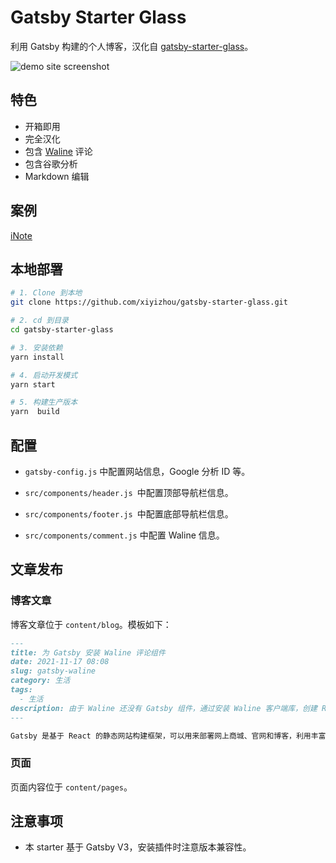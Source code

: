 # Gatsby Starter Glass

利用 Gatsby 构建的个人博客，汉化自 [gatsby-starter-glass](https://github.com/yinkakun/gatsby-starter-glass)。


![demo site screenshot](/media/screenshot.jpg)

## 特色

* 开箱即用
* 完全汉化
* 包含 [Waline](https://waline.js.org) 评论
* 包含谷歌分析
* Markdown 编辑

## 案例
[iNote](https://inote.xyz/)

## 本地部署

```bash
# 1. Clone 到本地
git clone https://github.com/xiyizhou/gatsby-starter-glass.git

# 2. cd 到目录
cd gatsby-starter-glass

# 3. 安装依赖
yarn install

# 4. 启动开发模式
yarn start

# 5. 构建生产版本
yarn  build
```

## 配置

-  `gatsby-config.js` 中配置网站信息，Google 分析 ID 等。
- `src/components/header.js `中配置顶部导航栏信息。
- `src/components/footer.js `中配置底部导航栏信息。

- `src/components/comment.js` 中配置 Waline 信息。

## 文章发布

### 博客文章

博客文章位于 `content/blog`。模板如下：

```md
---
title: 为 Gatsby 安装 Waline 评论组件
date: 2021-11-17 08:08
slug: gatsby-waline
category: 生活
tags:
  - 生活
description: 由于 Waline 还没有 Gatsby 组件，通过安装 Waline 客户端库，创建 React 组件，并在合适的位置引入组件，在 gatsby 站点上添加 waline 评论功能。
---

Gatsby 是基于 React 的静态网站构建框架，可以用来部署网上商城、官网和博客，利用丰富的插件可以实现图片懒加载、Markdown 文档支持、访客评论等功能。Gatsby 官方推荐的评论系统有 Disqus、Gitalk 等。
```

### 页面

页面内容位于 `content/pages`。

## 注意事项

- 本 starter 基于 Gatsby V3，安装插件时注意版本兼容性。
